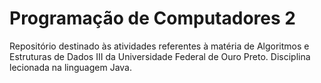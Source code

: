 # Programação de Computadores 2
Repositório destinado às atividades referentes à matéria de Algoritmos e Estruturas de Dados III da Universidade Federal de Ouro Preto. Disciplina lecionada na linguagem Java.
